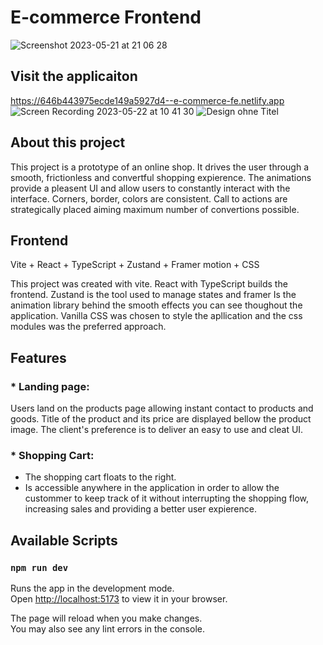 # E-commerce Frontend

![Screenshot 2023-05-21 at 21 06 28](https://github.com/lvbn/E-commerce-frontend/assets/65773848/9a76d437-e249-4201-8bc9-a5928c36adcf)

## Visit the applicaiton
https://646b443975ecde149a5927d4--e-commerce-fe.netlify.app
![Screen Recording 2023-05-22 at 10 41 30](https://github.com/lvbn/E-commerce-frontend/assets/65773848/28a2d958-7a50-4c55-b076-38684678139f)
![Design ohne Titel](https://github.com/lvbn/E-commerce-frontend/assets/65773848/e9a3eb9c-54aa-4119-b345-7d5f051a9a4d)



## About this project

This project is a prototype of an online shop. It drives the user through a smooth, frictionless and convertful shopping expierence. The animations provide a pleasent UI and allow users to constantly interact with the interface. Corners, border, colors are consistent. Call to actions are strategically placed aiming maximum number of convertions possible. 


## Frontend

Vite + React + TypeScript + Zustand + Framer motion  + CSS

This project was created with vite. React with TypeScript builds the frontend. Zustand is the tool used to manage states and framer Is the animation library behind the smooth effects you can see thoughout the application. Vanilla CSS was chosen to style the apllication and the css modules was the preferred approach.

## Features

### * Landing page:
Users land on the products page allowing instant contact to products and goods. Title of the product and its price are displayed bellow the product image. The client's preference is to deliver an easy to use and cleat UI. 
### * Shopping Cart:
- The shopping cart floats to the right. 
- Is accessible anywhere in the application in order to allow the custommer to keep track of it without interrupting the shopping flow, increasing sales and providing a better user expierence.

## Available Scripts

### `npm run dev`

Runs the app in the development mode.\
Open [http://localhost:5173](http://localhost:5173) to view it in your browser.

The page will reload when you make changes.\
You may also see any lint errors in the console.
